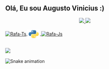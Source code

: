## Olá, Eu sou Augusto Vinicius :)
<div align="center">
  <a href="https://github.com/Augusto-Viniciuss">
  <img height="175em" src="https://github-readme-stats.vercel.app/api?username=Augusto-Viniciuss&show_icons=true&theme=dark&include_all_commits=true&count_private=true"/>
  <img height="165em" src="https://github-readme-stats.vercel.app/api/top-langs/?username=Augusto-Viniciuss&layout=compact&langs_count=7&theme=dark"/>
</div>
  
  <div style="display: inline_block"><br>
  <img align="center" alt="Rafa-Ts" height="30" width="40" 
src="https://cdn.jsdelivr.net/gh/devicons/devicon/icons/c/c-original.svg" />
  <img align="center" alt="Rafa-React" height="30" width="40" src="https://raw.githubusercontent.com/devicons/devicon/master/icons/python/python-original.svg">
    <img align="center" alt="Rafa-Js" height="30" width="40" 
src="https://cdn.jsdelivr.net/gh/devicons/devicon/icons/arduino/arduino-original-wordmark.svg" />
</div>
   
  ##
 
<div> 
  <a href = "mailto:contatorafaballerini@gmail.com"><img src="https://img.shields.io/badge/Gmail-D14836?style=for-the-badge&logo=gmail&logoColor=white" target="_blank"></a>
 
  ![Snake animation](https://github.com/Augusto-Viniciuss/Augusto-Viniciuss/blob/output/github-contribution-grid-snake.svg)
 
</div>
